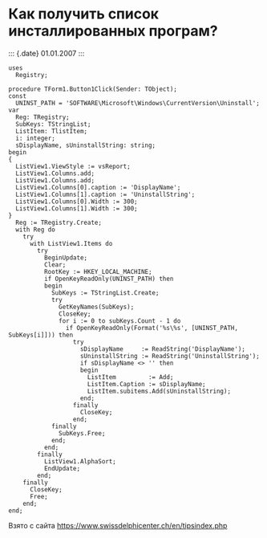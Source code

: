 Как получить список инсталлированных програм?
=============================================

::: {.date}
01.01.2007
:::

    uses 
      Registry; 
     
    procedure TForm1.Button1Click(Sender: TObject); 
    const 
      UNINST_PATH = 'SOFTWARE\Microsoft\Windows\CurrentVersion\Uninstall'; 
    var 
      Reg: TRegistry; 
      SubKeys: TStringList; 
      ListItem: TlistItem; 
      i: integer; 
      sDisplayName, sUninstallString: string; 
    begin 
    { 
      ListView1.ViewStyle := vsReport; 
      ListView1.Columns.add; 
      ListView1.Columns.add; 
      ListView1.Columns[0].caption := 'DisplayName'; 
      ListView1.Columns[1].caption := 'UninstallString'; 
      ListView1.Columns[0].Width := 300; 
      ListView1.Columns[1].Width := 300; 
    } 
      Reg := TRegistry.Create; 
      with Reg do 
        try 
          with ListView1.Items do 
            try 
              BeginUpdate; 
              Clear; 
              RootKey := HKEY_LOCAL_MACHINE; 
              if OpenKeyReadOnly(UNINST_PATH) then 
              begin 
                SubKeys := TStringList.Create; 
                try 
                  GetKeyNames(SubKeys); 
                  CloseKey; 
                  for i := 0 to subKeys.Count - 1 do 
                    if OpenKeyReadOnly(Format('%s\%s', [UNINST_PATH, SubKeys[i]])) then 
                      try 
                        sDisplayName     := ReadString('DisplayName'); 
                        sUninstallString := ReadString('UninstallString'); 
                        if sDisplayName <> '' then 
                        begin 
                          ListItem         := Add; 
                          ListItem.Caption := sDisplayName; 
                          ListItem.subitems.Add(sUninstallString); 
                        end; 
                      finally 
                        CloseKey; 
                      end; 
                finally 
                  SubKeys.Free; 
                end; 
              end; 
            finally 
              ListView1.AlphaSort; 
              EndUpdate; 
            end; 
        finally 
          CloseKey; 
          Free; 
        end; 
    end; 

Взято с сайта <https://www.swissdelphicenter.ch/en/tipsindex.php>
